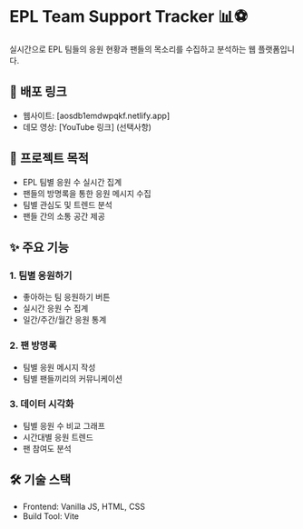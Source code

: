 # EPL Team Support Tracker 📊⚽

실시간으로 EPL 팀들의 응원 현황과 팬들의 목소리를 수집하고 분석하는 웹 플랫폼입니다.

## 🔗 배포 링크
- 웹사이트: [aosdb1emdwpqkf.netlify.app]
- 데모 영상: [YouTube 링크] (선택사항)

## 🎯 프로젝트 목적

- EPL 팀별 응원 수 실시간 집계
- 팬들의 방명록을 통한 응원 메시지 수집
- 팀별 관심도 및 트렌드 분석
- 팬들 간의 소통 공간 제공

## ✨ 주요 기능

### 1. 팀별 응원하기
- 좋아하는 팀 응원하기 버튼
- 실시간 응원 수 집계
- 일간/주간/월간 응원 통계

### 2. 팬 방명록
- 팀별 응원 메시지 작성
- 팀별 팬들끼리의 커뮤니케이션

### 3. 데이터 시각화
- 팀별 응원 수 비교 그래프
- 시간대별 응원 트렌드
- 팬 참여도 분석

## 🛠 기술 스택

- Frontend: Vanilla JS, HTML, CSS
- Build Tool: Vite
